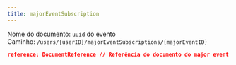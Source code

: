 ```yaml
---
title: majorEventSubscription
---
```


Nome do documento: `uuid` do evento  
Caminho: `/users/{userID}/majorEventSubscriptions/{majorEventID}`

```json
reference: DocumentReference // Referência do documento do major event
```
